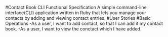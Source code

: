 #Contact Book CLI Functional Specification
  A simple command-line interface(CLI) application written in Ruby that lets you manage your contacts by adding and viewing contact entries.
#User Stories 
#Basic Operations
  -As a user, I want to add contact, so that I can add it my contact book.
  -As a user, I want to view the conctact which I have added.
